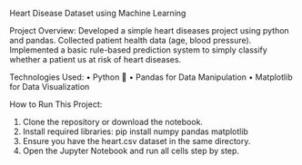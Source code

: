  
Heart Disease Dataset using Machine Learning

Project Overview:
Developed a simple heart diseases project using python and pandas. Collected patient health data (age, blood pressure). Implemented a basic rule-based prediction system to simply classify whether a patient us at risk of heart diseases.

Technologies Used:
•	Python 🐍
•	Pandas for Data Manipulation
•	Matplotlib for Data Visualization

How to Run This Project:
1.	Clone the repository or download the notebook.
2.	Install required libraries:
pip install numpy pandas matplotlib 
3.	Ensure you have the heart.csv dataset in the same directory.
4.	Open the Jupyter Notebook and run all cells step by step.







